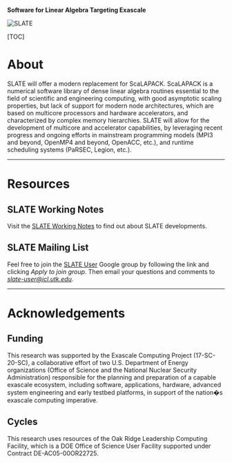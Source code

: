 **Software for Linear Algebra Targeting Exascale**

![SLATE](http://icl.bitbucket.io/slate/artwork/slate.png)

[TOC]

About
=====

SLATE will offer a modern replacement for ScaLAPACK.
ScaLAPACK is a numerical software library of dense linear algebra routines
essential to the field of scientific and engineering computing,
with good asymptotic scaling properties, but lack of support for modern node architectures,
which are based on multicore processors and hardware accelerators,
and characterized by complex memory hierarchies.
SLATE will allow for the development of multicore and accelerator capabilities,
by leveraging recent progress and ongoing efforts in mainstream programming models
(MPI3 and beyond, OpenMP4 and beyond, OpenACC, etc.), and runtime scheduling systems
(PaRSEC, Legion, etc.).

* * *

Resources
=========

SLATE Working Notes
-------------------

Visit the [SLATE Working Notes](http://www.icl.utk.edu/publications/series/swans)
to find out about SLATE developments.

SLATE Mailing List
------------------

Feel free to join the
[SLATE User](https://groups.google.com/a/icl.utk.edu/forum/#!forum/slate-user)
Google group by following the link and clicking *Apply to join group*.
Then email your questions and comments to *slate-user@icl.utk.edu*.

* * *

Acknowledgements
================

Funding
-------

This research was supported by the Exascale Computing Project (17-SC-20-SC),
a collaborative effort of two U.S. Department of Energy organizations
(Office of Science and the National Nuclear Security Administration)
responsible for the planning and preparation of a capable exascale ecosystem,
including software, applications, hardware, advanced system engineering
and early testbed platforms, in support of the nation�s exascale computing imperative.

Cycles
------

This research uses resources of the Oak Ridge Leadership Computing Facility,
which is a DOE Office of Science User Facility supported under Contract DE-AC05-00OR22725.

